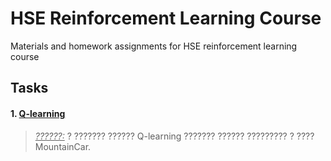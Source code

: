 # HSE Reinforcement Learning Course

Materials and homework assignments for HSE reinforcement learning course

## Tasks

#### 1. [Q-learning](/hw_01_mountain_car)
>   <ins><i>??????:</i></ins> ? ??????? ?????? Q-learning ??????? ?????? ????????? ? ???? MountainCar.